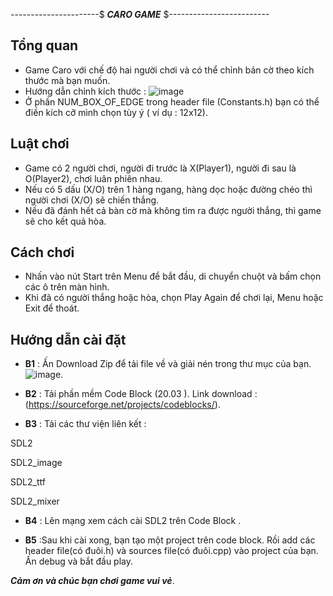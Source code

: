 ----------------------$ **_CARO GAME_** $-------------------------

**Tổng quan**
-
- Game Caro với chế độ hai người chơi và có thể chỉnh bản cờ theo kích thước mà bạn muốn.
- Hướng dẫn chỉnh kích thước : ![image](https://github.com/quyk67uet/Caro_Game.MQ/assets/125531081/56bc9ee3-cd05-4809-b2fa-ab3a710fadc3)
- Ở phần NUM_BOX_OF_EDGE trong header file (Constants.h) bạn có thể điền kích cỡ mình chọn tùy ý ( ví dụ : 12x12).

**Luật chơi**
-
- Game có 2 người chơi, người đi trước là X(Player1), người đi sau là O(Player2), chơi luân phiên nhau.
- Nếu có 5 dấu (X/O) trên 1 hàng ngang, hàng dọc hoặc đường chéo thì người chơi (X/O) sẽ chiến thắng.
- Nếu đã đánh hết cả bàn cờ mà không tìm ra được người thắng, thì game sẽ cho kết quả hòa.

**Cách chơi**
-
- Nhấn vào nút Start trên Menu để bắt đầu, di chuyển chuột và bấm chọn các ô trên màn hình.
- Khi đã có người thắng hoặc hòa, chọn Play Again để chơi lại, Menu hoặc Exit để thoát.

**Hướng dẫn cài đặt**
-
- **B1** : Ấn Download Zip để tải file về và giải nén trong thư mục của bạn.![image](https://github.com/quyk67uet/Caro_Game.MQ/assets/125531081/fb6814a8-a654-4fb7-92fe-42a4e156f93f).

- **B2** : Tải phần mềm Code Block (20.03 ). Link download :(https://sourceforge.net/projects/codeblocks/).

- **B3** : Tải các thư viện liên kết : 

 SDL2

 SDL2_image

 SDL2_ttf

 SDL2_mixer
 
 - **B4** : Lên mạng xem cách cài SDL2 trên Code Block .
 
 - **B5** :Sau khi cài xong, bạn tạo một project trên code block. Rồi add các header file(có đuôi.h) và sources file(có đuôi.cpp) vào project của bạn. Ấn debug và bắt đầu play.
 
 **_Cảm ơn và chúc bạn chơi game vui vẻ_**.
